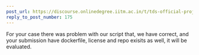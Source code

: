 ```yaml
---
post_url: https://discourse.onlinedegree.iitm.ac.in/t/tds-official-project1-discrepencies/171141/180
reply_to_post_number: 175
---
```

For your case there was problem with our script that, we have correct, and your submission have dockerfile, license and repo exisits as well, it will be evaluated.